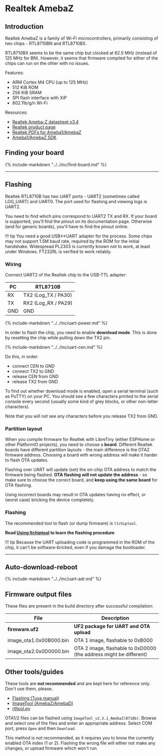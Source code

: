 # Realtek AmebaZ

## Introduction

Realtek AmebaZ is a family of Wi-Fi microcontrollers, primarily consisting of two chips - RTL8710BN and RTL8710BX.

RTL8710BX seems to be the same chip but clocked at 62.5 MHz (instead of 125 MHz for BN). However, it seems that firmware compiled for either of the chips can run on the other with no issues.

Features:

- ARM Cortex M4 CPU (up to 125 MHz)
- 512 KiB ROM
- 256 KiB SRAM
- SPI flash interface with XiP
- 802.11b/g/n Wi-Fi

Resources:

- [Realtek Ameba-Z datasheet v3.4](https://web.archive.org/web/20211203124711if_/https://adelectronicsru.files.wordpress.com/2018/10/um0114-realtek-ameba-z-data-sheet-v3-4.pdf)
- [Realtek product page](https://www.realtek.com/en/products/communications-network-ics/item/rtl8710bn)
- [Realtek PDFs for Ameba1/AmebaZ](https://github.com/ambiot/amb1_sdk/tree/0c8da639b097f01c60e419405aecfafab1d08e43/doc/)
- [Ameba1/AmebaZ SDK](https://github.com/ambiot/amb1_sdk)

## Finding your board

{%
	include-markdown "../../inc/find-board.md"
%}

---

## Flashing

Realtek RTL8710B has two UART ports - UART2 (sometimes called LOG_UART) and UART0. The port used for flashing and viewing logs is UART2.

You need to find which pins correspond to UART2 TX and RX. If your board is supported, you'll find the pinout on its documentation page. Otherwise (and for generic boards), you'll have to find the pinout online.

!!! tip
    You need a good USB<->UART adapter for the process. Some chips may not support 1.5M baud rate,
	required by the ROM for the initial handshake. Widespread PL2303 is currently known not to work,
	at least under Windows. FT232RL is verified to work reliably.

### Wiring

Connect UART2 of the Realtek chip to the USB-TTL adapter:

PC  | RTL8710B
----|--------------------
RX  | TX2 (Log_TX / PA30)
TX  | RX2 (Log_RX / PA29)
GND | GND

{%
	include-markdown "../../inc/uart-power.md"
%}

In order to flash the chip, you need to enable **download mode**. This is done by resetting the chip while pulling down the TX2 pin.

{%
	include-markdown "../../inc/uart-cen.md"
%}

Do this, in order:

- connect CEN to GND
- connect TX2 to GND
- release CEN from GND
- release TX2 from GND

To find out whether download mode is enabled, open a serial terminal (such as PuTTY) on your PC. You should see a few characters printed to the serial console every second (usually some kind of grey blocks, or other non-letter characters).

Note that you will not see any characters before you release TX2 from GND.

### Partition layout

When you compile firmware for Realtek with LibreTiny (either ESPHome or other PlatformIO projects), you need to choose a **board**. Different Realtek boards have different partition layouts - the main difference is the OTA2 firmware address. Choosing a board with wrong address will make it harder to flash OTA updates.

Flashing over UART will update (set) the on-chip OTA address to match the firmware being flashed. **OTA flashing will not update the address** - so make sure to choose the correct board, and **keep using the same board** for OTA flashing.

Using incorrect boards may result in OTA updates having no effect, or (worst case) bricking the device completely.

### Flashing

The recommended tool to flash (or dump firmware) is `ltchiptool`.

**Read [Using ltchiptool](../../flashing/tools/ltchiptool.md) to learn the flashing procedure**

!!! tip
	Because the UART uploading code is programmed in the ROM of the chip, it can't be software-bricked, even if you damage the bootloader.

---

## Auto-download-reboot

{%
	include-markdown "../../inc/uart-adr.md"
%}

## Firmware output files

These files are present in the build directory after successful compilation:

File                    | Description
------------------------|-------------------------------------------------------------------
**firmware.uf2**        | **UF2 package for UART and OTA upload**
image_ota1.0x00B000.bin | OTA 1 image, flashable to 0xB000
image_ota2.0x0D0000.bin | OTA 2 image, flashable to 0xD0000 (the address might be different)

## Other tools/guides

These tools are **not recommended** and are kept here for reference only. Don't use them, please.

- [Flashing (Tuya manual)](https://developer.tuya.com/en/docs/iot/burn-and-authorize-wr-series-modules?id=Ka789pjc581u8)
- [ImageTool (AmebaZ/AmebaD)](https://images.tuyacn.com/smart/Image_Tool/Image_Tool.zip)
- [rtltool.py](https://github.com/libretiny-eu/ltchiptool/blob/master/ltchiptool/soc/ambz/util/rtltool.py)

OTA1/2 files can be flashed using `ImageTool_v2.3.1_AmebaZ(8710b)`. Browse and select one of the files and enter an appropriate address. Select COM port, press `Open` and then `Download`.

This method is not recommended, as it requires you to know the currently enabled OTA index (1 or 2). Flashing the wrong file will either not make any changes, or upload firmware which won't run.
